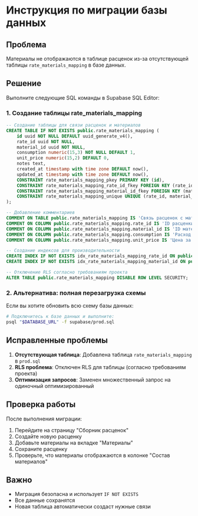 # Инструкция по миграции базы данных

## Проблема

Материалы не отображаются в таблице расценок из-за отсутствующей таблицы `rate_materials_mapping` в базе данных.

## Решение

Выполните следующие SQL команды в Supabase SQL Editor:

### 1. Создание таблицы rate_materials_mapping

```sql
-- Создание таблицы для связи расценок и материалов
CREATE TABLE IF NOT EXISTS public.rate_materials_mapping (
    id uuid NOT NULL DEFAULT uuid_generate_v4(),
    rate_id uuid NOT NULL,
    material_id uuid NOT NULL,
    consumption numeric(15,3) NOT NULL DEFAULT 1,
    unit_price numeric(15,2) DEFAULT 0,
    notes text,
    created_at timestamp with time zone DEFAULT now(),
    updated_at timestamp with time zone DEFAULT now(),
    CONSTRAINT rate_materials_mapping_pkey PRIMARY KEY (id),
    CONSTRAINT rate_materials_mapping_rate_id_fkey FOREIGN KEY (rate_id) REFERENCES public.rates(id) ON DELETE CASCADE,
    CONSTRAINT rate_materials_mapping_material_id_fkey FOREIGN KEY (material_id) REFERENCES public.materials(id) ON DELETE CASCADE,
    CONSTRAINT rate_materials_mapping_unique UNIQUE (rate_id, material_id)
);

-- Добавление комментариев
COMMENT ON TABLE public.rate_materials_mapping IS 'Связь расценок с материалами';
COMMENT ON COLUMN public.rate_materials_mapping.rate_id IS 'ID расценки';
COMMENT ON COLUMN public.rate_materials_mapping.material_id IS 'ID материала';
COMMENT ON COLUMN public.rate_materials_mapping.consumption IS 'Расход материала';
COMMENT ON COLUMN public.rate_materials_mapping.unit_price IS 'Цена за единицу на момент добавления';

-- Создание индексов для производительности
CREATE INDEX IF NOT EXISTS idx_rate_materials_mapping_rate_id ON public.rate_materials_mapping(rate_id);
CREATE INDEX IF NOT EXISTS idx_rate_materials_mapping_material_id ON public.rate_materials_mapping(material_id);

-- Отключение RLS согласно требованиям проекта
ALTER TABLE public.rate_materials_mapping DISABLE ROW LEVEL SECURITY;
```

### 2. Альтернатива: полная перезагрузка схемы

Если вы хотите обновить всю схему базы данных:

```bash
# Подключитесь к базе данных и выполните:
psql "$DATABASE_URL" -f supabase/prod.sql
```

## Исправленные проблемы

1. **Отсутствующая таблица**: Добавлена таблица `rate_materials_mapping` в `prod.sql`
2. **RLS проблема**: Отключен RLS для таблицы (согласно требованиям проекта)
3. **Оптимизация запросов**: Заменен множественный запрос на одиночный оптимизированный

## Проверка работы

После выполнения миграции:

1. Перейдите на страницу "Сборник расценок"
2. Создайте новую расценку
3. Добавьте материалы на вкладке "Материалы"
4. Сохраните расценку
5. Проверьте, что материалы отображаются в колонке "Состав материалов"

## Важно

- Миграция безопасна и использует `IF NOT EXISTS`
- Все данные сохранятся
- Новая таблица автоматически создаст нужные связи
